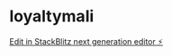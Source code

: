 # loyaltymali

[Edit in StackBlitz next generation editor ⚡️](https://stackblitz.com/~/github.com/benilaye/loyaltymali)